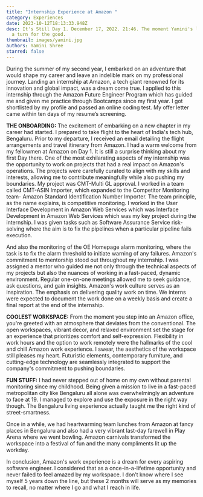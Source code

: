 ```yaml
---
title: "Internship Experience at Amazon "
category: Experiences
date: 2023-10-12T18:13:33.948Z
desc: It's Still Day 1. December 17, 2022. 21:46. The moment Yamini's life took
  a turn for the good.
thumbnail: images/yamini.jpg
authors: Yamini Shree
starred: false
---
```

During the summer of my second year, I embarked on an adventure that would shape my career and leave an indelible mark on my professional journey. Landing an internship at Amazon, a tech giant renowned for its innovation and global impact, was a dream come true. I applied to this internship through the Amazon Future Engineer Program which has guided me and given me practice through Bootcamps since my first year. I got shortlisted by my profile and passed an online coding test. My offer letter came within ten days of my resume’s screening. 

**THE ONBOARDING:** 
The excitement of embarking on a new chapter in my career had started. I prepared to take flight to the heart of India's tech hub, Bengaluru. Prior to my departure, I received an email detailing the flight arrangements and travel itinerary from Amazon. I had a warm welcome from my fellowmen at Amazon on Day 1. It is still a surprise thinking about my first Day there. One of the most exhilarating aspects of my internship was the opportunity to work on projects that had a real impact on Amazon's operations. The projects were carefully curated to align with my skills and interests, allowing me to contribute meaningfully while also pushing my boundaries. My project was CMT-Multi GL approval. I worked in a team called CMT-ASIN Importer, which expanded to the Competitor Monitoring team- Amazon Standard Identification Number Importer. The team principle, as the name explains, is competitive monitoring. I worked in the User Interface Development in Amazon Web Services which was Interface Development in Amazon Web Services which was my key project during the internship. I was given tasks such as Software Assurance Service risk-solving where the aim is to fix the pipelines when a particular pipeline fails execution.

And also the monitoring of the OE Homepage alarm monitoring, where the task is to fix the alarm threshold to initiate warning of any failures. Amazon's commitment to mentorship stood out throughout my internship. I was assigned a mentor who guided me not only through the technical aspects of my projects but also the nuances of working in a fast-paced, dynamic environment. Regular one-on-one meetings allowed me to seek guidance, ask questions, and gain insights. Amazon's work culture serves as an inspiration. The emphasis
on delivering quality work on time. We interns were expected to document the work done on a weekly basis and create a final report at the end of the internship.

**COOLEST WORKSPACE:**
From the moment you step into an Amazon office, you're greeted with an atmosphere that deviates from the conventional. The open workspaces, vibrant decor, and relaxed environment set the stage for an experience that prioritizes comfort and self-expression. Flexibility in work hours and the option to work remotely were the hallmarks of the cool and chill Amazon work experience. I swear, the aesthetics of the workspace still pleases my heart. Futuristic elements, contemporary furniture, and cutting-edge technology are seamlessly integrated to support the company's commitment to pushing boundaries.

**FUN STUFF:**
I had never stepped out of home on my own without parental monitoring since my childhood. Being given a mission to live in a fast-paced metropolitan city like Bengaluru all alone was overwhelmingly an adventure to face at 19. I managed to explore and use the exposure in the right way though. The Bengaluru living experience actually taught me the right kind of street-smartness. 

Once in a while, we had heartwarming team lunches from Amazon at fancy places in Bengaluru and also had a very vibrant last-day farewell in Play Arena where we went bowling. Amazon carnivals transformed the workspace into a festival of fun and the many compliments lit up the workday. 

In conclusion, Amazon's work experience is a dream for every aspiring software engineer. I considered that as a once-in-a-lifetime opportunity and never failed to feel amazed by my workspace. I don’t know where I see myself 5 years down the line, but these 2 months will serve as my memories to recall, no matter where I go and what I reach in life.